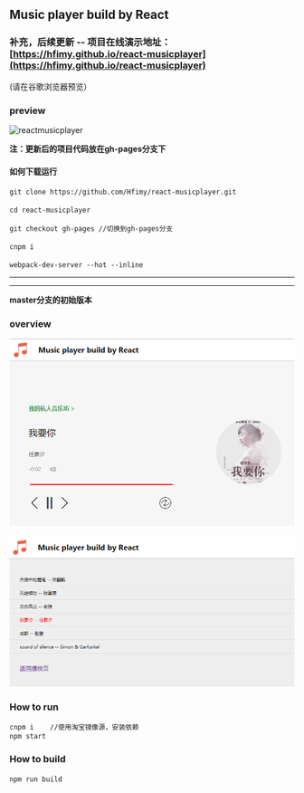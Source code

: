 ## Music player build by React

### 补充，后续更新 -- 项目在线演示地址：[https://hfimy.github.io/react-musicplayer](https://hfimy.github.io/react-musicplayer)
(请在谷歌浏览器预览）

### preview
![reactmusicplayer](https://github.com/Hfimy/react-musicplayer/blob/master/public/image/reactmusicplayer.gif?raw=true)

**注：更新后的项目代码放在gh-pages分支下**

#### 如何下载运行
```
git clone https://github.com/Hfimy/react-musicplayer.git

cd react-musicplayer

git checkout gh-pages //切换到gh-pages分支

cnpm i

webpack-dev-server --hot --inline
```

*****
- - -

**master分支的初始版本**

### overview
![player.png](https://github.com/Hfimy/react-musicplayer/blob/master/public/image/player.png?raw=true)

![musicList.png](https://github.com/Hfimy/react-musicplayer/blob/master/public/image/musicList.png?raw=true)

### How to run
```
cnpm i    //使用淘宝镜像源，安装依赖
npm start
```
### How to build
```
npm run build
```
